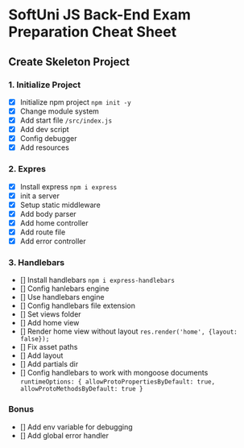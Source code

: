 # SoftUni JS Back-End Exam Preparation Cheat Sheet

## Create Skeleton Project

### 1. Initialize Project

-  [x] Initialize npm project `npm init -y`
-  [x] Change module system
-  [x] Add start file `/src/index.js`
-  [x] Add dev script
-  [x] Config debugger
-  [x] Add resources

### 2. Expres

-  [x] Install express `npm i express`
-  [x] init a server
-  [x] Setup static middleware
-  [x] Add body parser
-  [x] Add home controller
-  [x] Add route file
-  [x] Add error controller

### 3. Handlebars

-  [] Install handlebars `npm i express-handlebars`
-  [] Config hanlebars engine
-  [] Use handlebars engine
-  [] Config handlebars file extension
-  [] Set views folder
-  [] Add home view
-  [] Render home view without layout `res.render('home', {layout: false});`
-  [] Fix asset paths
-  [] Add layout
-  [] Add partials dir
-  [] Config handlebars to work with mongoose documents `runtimeOptions: { allowProtoPropertiesByDefault: true, allowProtoMethodsByDefault: true }`

### Bonus

-  [] Add env variable for debugging
-  [] Add global error handler
